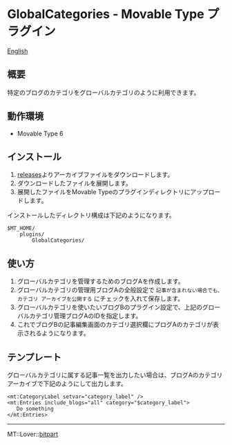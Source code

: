 GlobalCategories - Movable Type プラグイン
=================

[English](README.md)

## 概要

特定のブログのカテゴリをグローバルカテゴリのように利用できます。

## 動作環境

* Movable Type 6

## インストール

1. [releases](https://github.com/bit-part/mt-plugin-GlobalCategories/releases)よりアーカイブファイルをダウンロードします。
1. ダウンロードしたファイルを展開します。
1. 展開したファイルをMovable Typeのプラグインディレクトリにアップロードします。

インストールしたディレクトリ構成は下記のようになります。

    $MT_HOME/
        plugins/
            GlobalCategories/

## 使い方

1. グローバルカテゴリを管理するためのブログAを作成します。
1. グローバルカテゴリの管理用ブログAの全般設定で `記事が含まれない場合でも、カテゴリ アーカイブを公開する` にチェックを入れて保存します。
1. グローバルカテゴリを使いたいブログBのプラグイン設定で、上記のグローバルカテゴリ管理ブログAのIDを指定します。
1. これでブログBの記事編集画面のカテゴリ選択欄にブログAのカテゴリが表示されるようになります。

## テンプレート

グローバルカテゴリに属する記事一覧を出力したい場合は、ブログAのカテゴリアーカイブで下記のようにして出力します。

```
<mt:CategoryLabel setvar="category_label" />
<mt:Entries include_blogs="all" category="$category_label">
   Do something
</mt:Entries>
```

---

MT::Lover::[bitpart](http://bit-part.net/)
